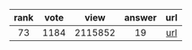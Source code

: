 
| rank | vote | view | answer | url |
|:-:|:-:|:-:|:-:|:-:|
|73|1184|2115852|19| [url](http://stackoverflow.com/questions/455612/limiting-floats-to-two-decimal-points) |
